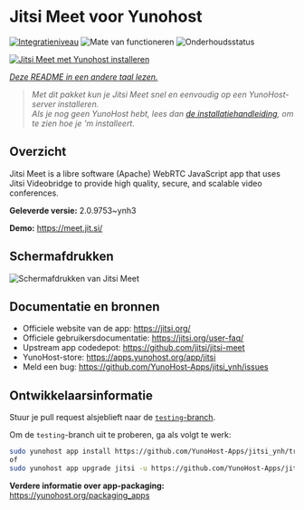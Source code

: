 <!--
NB: Deze README is automatisch gegenereerd door <https://github.com/YunoHost/apps/tree/master/tools/readme_generator>
Hij mag NIET handmatig aangepast worden.
-->

# Jitsi Meet voor Yunohost

[![Integratieniveau](https://apps.yunohost.org/badge/integration/jitsi)](https://ci-apps.yunohost.org/ci/apps/jitsi/)
![Mate van functioneren](https://apps.yunohost.org/badge/state/jitsi)
![Onderhoudsstatus](https://apps.yunohost.org/badge/maintained/jitsi)

[![Jitsi Meet met Yunohost installeren](https://install-app.yunohost.org/install-with-yunohost.svg)](https://install-app.yunohost.org/?app=jitsi)

*[Deze README in een andere taal lezen.](./ALL_README.md)*

> *Met dit pakket kun je Jitsi Meet snel en eenvoudig op een YunoHost-server installeren.*  
> *Als je nog geen YunoHost hebt, lees dan [de installatiehandleiding](https://yunohost.org/install), om te zien hoe je 'm installeert.*

## Overzicht

Jitsi Meet is a libre software (Apache) WebRTC JavaScript app that uses Jitsi Videobridge to provide high quality, secure, and scalable video conferences.


**Geleverde versie:** 2.0.9753~ynh3

**Demo:** <https://meet.jit.si/>

## Schermafdrukken

![Schermafdrukken van Jitsi Meet](./doc/screenshots/screenshot.png)

## Documentatie en bronnen

- Officiele website van de app: <https://jitsi.org/>
- Officiele gebruikersdocumentatie: <https://jitsi.org/user-faq/>
- Upstream app codedepot: <https://github.com/jitsi/jitsi-meet>
- YunoHost-store: <https://apps.yunohost.org/app/jitsi>
- Meld een bug: <https://github.com/YunoHost-Apps/jitsi_ynh/issues>

## Ontwikkelaarsinformatie

Stuur je pull request alsjeblieft naar de [`testing`-branch](https://github.com/YunoHost-Apps/jitsi_ynh/tree/testing).

Om de `testing`-branch uit te proberen, ga als volgt te werk:

```bash
sudo yunohost app install https://github.com/YunoHost-Apps/jitsi_ynh/tree/testing --debug
of
sudo yunohost app upgrade jitsi -u https://github.com/YunoHost-Apps/jitsi_ynh/tree/testing --debug
```

**Verdere informatie over app-packaging:** <https://yunohost.org/packaging_apps>
